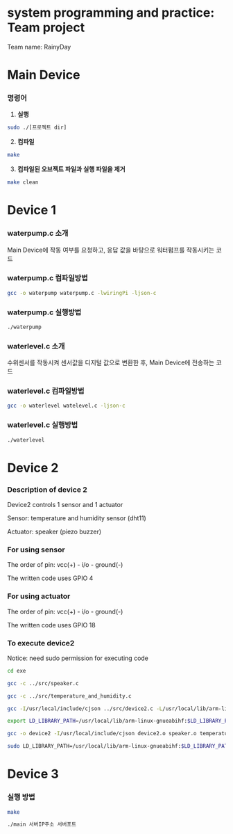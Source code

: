 # system programming and practice: Team project
Team name: RainyDay

# Main Device
### 명령어

1. **실행**

```sh
sudo ./[프로젝트 dir]
```

2. **컴파일**

```sh
make
```

3. **컴파일된 오브젝트 파일과 실행 파일을 제거**

```sh
make clean
```

# Device 1
### waterpump.c 소개

Main Device에 작동 여부를 요청하고, 응답 값을 바탕으로 워터펌프를 작동시키는 코드

### waterpump.c 컴파일방법

``` sh
gcc -o waterpump waterpump.c -lwiringPi -ljson-c
```

### waterpump.c 실행방법

``` sh
./waterpump
```

### waterlevel.c 소개

수위센서를 작동시켜 센서값을 디지털 값으로 변환한 후, Main Device에 전송하는 코드

### waterlevel.c 컴파일방법

``` sh
gcc -o waterlevel watelevel.c -ljson-c
```

### waterlevel.c 실행방법

``` sh
./waterlevel
```

# Device 2

### Description of device 2
Device2 controls 1 sensor and 1 actuator

Sensor: temperature and humidity sensor (dht11)

Actuator: speaker (piezo buzzer)


### For using sensor
The order of pin: vcc(+) - i/o - ground(-)

The written code uses GPIO 4


### For using actuator
The order of pin: vcc(+) - i/o - ground(-)

The written code uses GPIO 18


### To execute device2
Notice: need sudo permission for executing code

``` sh
cd exe

gcc -c ../src/speaker.c

gcc -c ../src/temperature_and_humidity.c

gcc -I/usr/local/include/cjson ../src/device2.c -L/usr/local/lib/arm-linux-gnueabihf -lcjson -c

export LD_LIBRARY_PATH=/usr/local/lib/arm-linux-gnueabihf:$LD_LIBRARY_PATH

gcc -o device2 -I/usr/local/include/cjson device2.o speaker.o temperature_and_humidity.o -L/usr/local/lib/arm-linux-gnueabihf -lcjson -l wiringPi

sudo LD_LIBRARY_PATH=/usr/local/lib/arm-linux-gnueabihf:$LD_LIBRARY_PATH ./device2 IP PORT
```

# Device 3

### 실행 방법

```bash
make

./main 서버IP주소 서버포트
```

